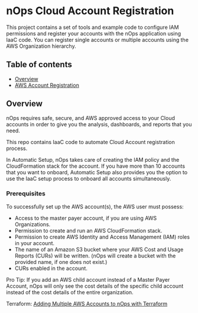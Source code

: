 # nOps Cloud Account Registration
This project contains a set of tools and example code to configure IAM permissions and register your accounts with the nOps application using IaaC code. You can register single accounts or multiple accounts using the AWS Organization hierarchy.

## Table of contents
- [Overview](#overview)
- [AWS Account Registration](nops-aws-account-register/README.md)


## Overview
nOps requires safe, secure, and AWS approved access to your Cloud accounts in order to give you the analysis, dashboards, and reports that you need.

This repo contains IaaC code to automate Cloud Account registration process.

In Automatic Setup, nOps takes care of creating the IAM policy and the CloudFormation stack for the account. If you have more than 10 accounts that you want to onboard, Automatic Setup also provides you the option to use the IaaC setup process to onboard all accounts simultaneously.

### Prerequisites
To successfully set up the AWS account(s), the AWS user must possess:
- Access to the master payer account, if you are using AWS Organizations.
- Permission to create and run an AWS CloudFormation stack.
- Permission to create AWS Identity and Access Management (IAM) roles in your account.
- The name of an Amazon S3 bucket where your AWS Cost and Usage Reports (CURs) will be written. (nOps will create a bucket with the provided name, if one does not exist.)
- CURs enabled in the account.

Pro Tip: If you add an AWS child account instead of a Master Payer Account, nOps will only see the cost details of the specific child account instead of the cost details of the entire organization.

Terraform: [Adding Multiple AWS Accounts to nOps with Terraform](https://docs.nops.io/en/articles/6464661-adding-multiple-aws-accounts-to-nops-with-terraform)